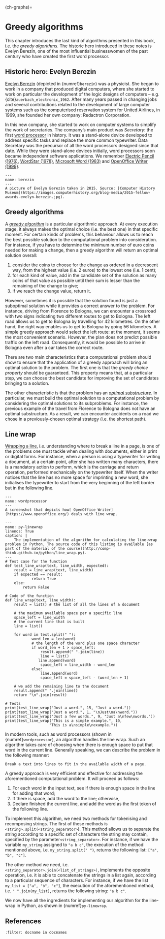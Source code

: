 (ch-graphs)=
# Greedy algorithms

This chapter introduces the last kind of algorithms presented in this book, i.e. the *greedy algorithms*. The historic hero introduced in these notes is Evelyn Berezin, one of the most influential businesswomen of the past century who have created the first word processor.


## Historic hero: Evelyn Berezin

[Evelyn Berezin](https://en.wikipedia.org/wiki/Evelyn_Berezin) (depicted in {numref}`berezin`) was a physicist. She began to work in a company that produced digital computers, where she started to work on particular the development of the logic designs of computers – e.g. {cite}`auerbach_electronic_1962`. After many years passed in changing jobs and several contributions related to the development of large computer systems such as the computerised reservation system for United Airlines, in 1969, she founded her own company: Redactron Corporation.

In this new company, she started to work on computer systems to simplify the work of secretaries. The company’s main product was *Secretary*: the first [word processor](https://en.wikipedia.org/wiki/Word_processor) in history. It was a stand-alone device developed to address specific tasks and replace the more common typewriter. Data Secretary was the precursor of all the word processors designed since that date. While they were stand-alone devices initially, word processors soon became independent software applications. We remember [Electric Pencil (1976)](https://en.wikipedia.org/wiki/Electric_Pencil), [WordStar (1978)](https://en.wikipedia.org/wiki/WordStar), [Microsoft Word (1983)](https://en.wikipedia.org/wiki/Microsoft_Word) and [OpenOffice Writer (1999)](https://en.wikipedia.org/wiki/OpenOffice.org).


```{figure} images/14-berezin.png
---
name: berezin
---
A picture of Evelyn Berezin taken in 2015. Source: [Computer History Museum](https://images.computerhistory.org/blog-media/2015-fellow-awards-evelyn-berezin.jpg). 
```


## Greedy algorithms

A *[greedy algorithm](https://en.wikipedia.org/wiki/Greedy_algorithm)* is a particular algorithmic approach. At every execution stage, it always makes the optimal choice (i.e. the best one) in that specific moment. For certain kinds of problems, this behaviour allows us to reach the best possible solution to the computational problem into consideration. For instance, if you have to determine the minimum number of euro coins needed for making a change, then a greedy algorithm will return an optimal solution overall:

1. consider the coins to choose for the change as ordered in a decrescent way, from the highest value (i.e. 2 euros) to the lowest one (i.e. 1 cent);
2. for each kind of value, add in the candidate set of the solution as many coins of that value as possible until their sum is lesser than the remaining of the change to give;
3. If we reach the change value, return it.

However, sometimes it is possible that the solution found is just a suboptimal solution while it provides a correct answer to the problem. For instance, driving from Florence to Bologna, we can encounter a crossroad with two signs indicating two different routes to get to Bologna. The left road allows us to get to Bologna by travelling for 42 kilometres. On the other hand, the right way enables us to get to Bologna by going 56 kilometres. A simple greedy approach would select the left route: at the moment, it seems the most convenient scenario. However, the plan does not predict possible traffic on the left road. Consequently, it would be possible to arrive in Bologna even after a car takes the correct route.

There are two main characteristics that a computational problem should show to ensure that the application of a greedy approach will bring an optimal solution to the problem. The first one is that the *greedy choice property* should be guaranteed. This property means that, at a particular step, we can choose the best candidate for improving the set of candidates bringing to a solution.

The other characteristic is that the problem has an *[optimal substructure](https://en.wikipedia.org/wiki/Optimal_substructure)*. In particular, we must build the optimal solution to a computational problem by considering the optimal solutions to its subproblems. For instance, the previous example of the travel from Florence to Bologna does not have an optimal substructure. As a result, we can encounter accidents on a road we chose in a previously-chosen optimal strategy (i.e. the shortest path).


## Line wrap

[Wrapping a line](https://en.wikipedia.org/wiki/Line_wrap_and_word_wrap), i.e. understanding where to break a line in a page, is one of the problems one must tackle when dealing with documents, either in print or digital forms. For instance, when a person is using a typewriter for writing a document, at a certain point, after she has written many characters, there is a mandatory action to perform, which is the carriage and return operation, performed mechanically on the typewriter itself. When the writer notices that the line has no more space for imprinting a new word, she initialises the typewriter to start from the very beginning of the left border but in the following line.


```{figure} images/14-wordprocessor.png
---
name: wordprocessor
---
A screenshot that depicts how[ OpenOffice Writer](https://www.openoffice.org/) deals with line wrap.
```


```{code-block} python
---
name: py-linewrap
linenos: True
caption: |
    The implementation of the algorithm for calculating the line-wrap problem in Python. The source code of this listing is available [as part of the material of the course](http://comp-think.github.io/python/line_wrap.py).
---
# Test case for the function
def test_line_wrap(text, line_width, expected):
	result = line_wrap(text, line_width)
	if expected == result:
    		return True
	else:
    	return False

# Code of the function
def line_wrap(text, line_width):
	result = list() # the list of all the lines of a document

	# the maximum available space per a specific line
	space_left = line_width
	# the current line that is built
	line = list()

	for word in text.split(" "):
    		word_len = len(word)
        	# the length of the word plus one space character
        	if word_len + 1 > space_left:
            	result.append(" ".join(line))
            	line = list()
               line.append(word)
            	space_left = line_width - word_len
        	else:
            	line.append(word)
            	space_left = space_left - (word_len + 1)

	# we add the remaining line to the document
	result.append(" ".join(line))
	return "\n".join(result)

# Tests
print(test_line_wrap("Just a word.", 15, "Just a word."))
print(test_line_wrap("Just a word.", 1, "\nJust\na\nword."))
print(test_line_wrap("Just a few words.", 9, "Just a\nfew\nwords."))
print(test_line_wrap("This is a simple example.", 10,
                 	"This is a\nsimple\nexample."))
```


In modern tools, such as word processors (shown in {numref}`wordprocessor`), an algorithm handles the line wrap. Such an algorithm takes care of choosing when there is enough space to put that word in the current line. Generally speaking, we can describe the problem in the following manner:

```{admonition} Computational problem
Break a text into lines to fit in the available width of a page.
```

A greedy approach is very efficient and effective for addressing the aforementioned computational problem. It will proceed as follows:

1. For each word in the input text, see if there is enough space in the line for adding that word;
2. If there is space, add the word to the line; otherwise,
3. Declare finished the current line, and add the word as the first token of the following line.

To implement this algorithm, we need two methods for tokenising and recomposing strings. The first of these methods is ​`<string>.split(<string_separator>`). This method allows us to separate the string according to a specific set of characters the string may contain, specified by the parameter ​`<string_separator>`. For instance, if we have the variable `my_string` assigned to `"a b c"`, the execution of the method mentioned above, i.e. `my_string.split(" ")`, returns the following list: `["a", "b", "c"]`.

The other method we need, i.e. ​`<string_separator>.join(<list_of_strings>)`, implements the opposite operation, i.e. it is able to concatenate the strings in a list again, according to a particular sequence of characters. For instance, if we have the list `my_list = ["a", "b", "c"]`, the execution of the aforementioned method, i.e. ​`" ".join(my_list)`, returns the following string: `"a b c"`.

We now have all the ingredients for implementing our algorithm for the line-wrap in Python, as shown in {numref}`py-linewrap`.



## References

```{bibliography}
:filter: docname in docnames
```